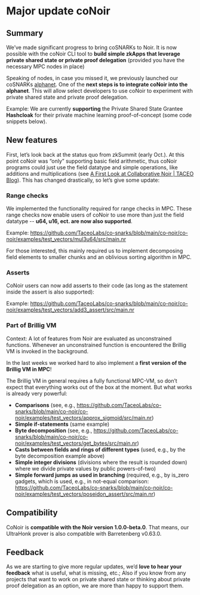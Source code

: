 # Major update coNoir

## Summary

We’ve made significant progress to bring coSNARKs to Noir. It is now possible with the coNoir CLI tool to **build simple zkApps that leverage private shared state or private proof delegation** (provided you have the necessary MPC nodes in place)

Speaking of nodes, in case you missed it, we previously launched our coSNARKs [alphanet](https://blog.taceo.io/devcon-demo/). One of the **next steps is to integrate coNoir into the alphanet**. This will allow select developers to use coNoir to experiment with private shared state and private proof delegation.

Example: We are currently **supporting** the Private Shared State Grantee **Hashcloak** for their private machine learning proof-of-concept (some code snippets below).

## New features

First, let’s look back at the status quo from zkSummit (early Oct.). At this point coNoir was “only” supporting basic field arithmetic, thus coNoir programs could just use the field datatype and simple operations, like additions and multiplications (see [A First Look at Collaborative Noir | TACEO Blog](https://blog.taceo.io/co-noir-intro/)). This has changed drastically, so let’s give some update:

### Range checks

We implemented the functionality required for range checks in MPC. These range checks now enable users of coNoir to use more than just the field datatype -- **u64, u16, ect. are now also supported**.

Example: https://github.com/TaceoLabs/co-snarks/blob/main/co-noir/co-noir/examples/test_vectors/mul3u64/src/main.nr

For those interested, this mainly required us to implement decomposing field elements to smaller chunks and an oblivious sorting algorithm in MPC.

### Asserts

CoNoir users can now add asserts to their code (as long as the statement inside the assert is also supported):

Example: https://github.com/TaceoLabs/co-snarks/blob/main/co-noir/co-noir/examples/test_vectors/add3_assert/src/main.nr

### Part of Brillig VM

Context: A lot of features from Noir are evaluated as unconstrained functions. Whenever an unconstrained function is encountered the Brillig VM is invoked in the background.

In the last weeks we worked hard to also implement a **first version of the Brillig VM in MPC**!

The Brillig VM in general requires a fully functional MPC-VM, so don’t expect that everything works out of the box at the moment. But what works is already very powerful:

- **Comparisons** (see, e.g., https://github.com/TaceoLabs/co-snarks/blob/main/co-noir/co-noir/examples/test_vectors/approx_sigmoid/src/main.nr)
- **Simple if-statements** (same example)
- **Byte decomposition** (see, e.g., https://github.com/TaceoLabs/co-snarks/blob/main/co-noir/co-noir/examples/test_vectors/get_bytes/src/main.nr)
- **Casts between fields and rings of different types** (used, e.g., by the byte decomposition example above)
- **Simple integer divisions** (divisions where the result is rounded down) where we divide private values by public powers-of-two)
- **Simple forward jumps as used in branching** (required, e.g., by is_zero gadgets, which is used, e.g., in not-equal comparison: https://github.com/TaceoLabs/co-snarks/blob/main/co-noir/co-noir/examples/test_vectors/poseidon_assert/src/main.nr)

## Compatibility

CoNoir is **compatible with the Noir version 1.0.0-beta.0**. That means, our UltraHonk prover is also compatible with Barretenberg v0.63.0.

## Feedback

As we are starting to give more regular updates, we’d **love to hear your feedback** what is useful, what is missing, etc.; Also if you know from any projects that want to work on private shared state or thinking about private proof delegation as an option, we are more than happy to support them.
